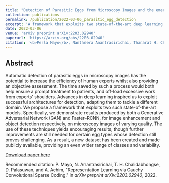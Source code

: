 ```yaml
---
title: "Detection of Parasitic Eggs from Microscopy Images and the emergence of a new dataset"
collection: publications
permalink: /publication/2022-03-06_parasitic_egg_detection
excerpt: 'A framework that exploits two state-of-the-art deep learning models for image enhancement and parasitic egg detection.'
date: 2022-03-06
venue: 'arXiv preprint arXiv:2203.02940'
paperurl: 'https://arxiv.org/abs/2203.02940'
citation: '<b>Perla Mayo</b>, Nantheera Anantrasirichai, Thanarat H. Chalidabhongse, Duangdao Palasuwan, and Alin Achim, (2022). &quot;Detection of Parasitic Eggs from Microscopy Images and the emergence of a new dataset.&quot; <i>arXiv</i>.'
---
```


## Abstract
Automatic detection of parasitic eggs in microscopy images has the potential to increase the 
efficiency of human experts whilst also providing an objective assessment. The time saved by 
such a process would both help ensure a prompt treatment to patients, and off-load excessive 
work from experts' shoulders. Advances in deep learning inspired us to exploit successful 
architectures for detection, adapting them to tackle a different domain. We propose a framework 
that exploits two such state-of-the-art models. Specifically, we demonstrate results produced 
by both a Generative Adversarial Network (GAN) and Faster-RCNN, for image enhancement and 
object detection respectively, on microscopy images of varying quality. The use of these 
techniques yields encouraging results, though further improvements are still needed for certain 
egg types whose detection still proves challenging. As a result, a new dataset has been created 
and made publicly available, providing an even wider range of classes and variability.

[Download paper here](https://arxiv.org/abs/2203.02940)

Recommended citation: P. Mayo, N. Anantrasirichai, T. H. Chalidabhongse, D. Palasuwan, and A. Achim, 
"Representation Learning via Cauchy Convolutional Sparse Coding," 
in <i>arXiv preprint arXiv:2203.02940</i>, 2022.